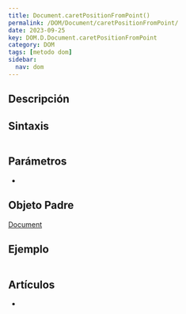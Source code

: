 ```yaml
---
title: Document.caretPositionFromPoint()
permalink: /DOM/Document/caretPositionFromPoint/
date: 2023-09-25
key: DOM.D.Document.caretPositionFromPoint
category: DOM
tags: [metodo dom]
sidebar:
  nav: dom
---
```


## Descripción


## Sintaxis


```javascript

```


## Parámetros

- 

## Objeto Padre


[Document](https://www.w3api.com/DOM/Document/)


## Ejemplo


```javascript

```


## Artículos

- 
